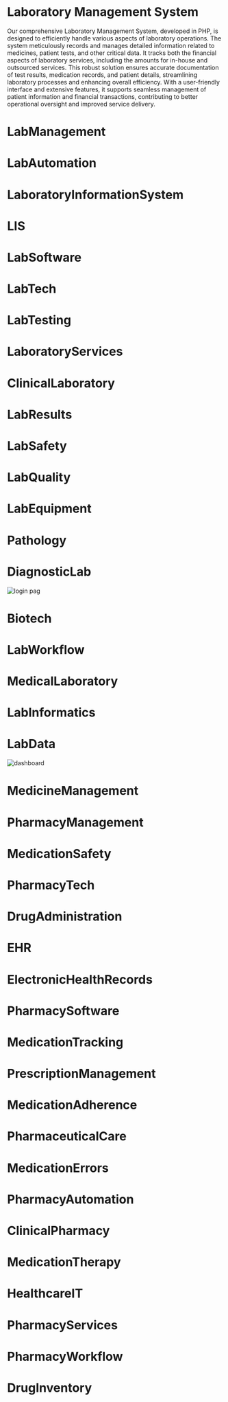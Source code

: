 ## <h1> Laboratory Management System </h1>
<p>Our comprehensive Laboratory Management System, developed in PHP, is designed to efficiently handle various aspects of laboratory operations. The system meticulously records and manages detailed information related to medicines, patient tests, and other critical data. It tracks both the financial aspects of laboratory services, including the amounts for in-house and outsourced services. This robust solution ensures accurate documentation of test results, medication records, and patient details, streamlining laboratory processes and enhancing overall efficiency. With a user-friendly interface and extensive features, it supports seamless management of patient information and financial transactions, contributing to better operational oversight and improved service delivery.</p>

# LabManagement
# LabAutomation
# LaboratoryInformationSystem
# LIS
# LabSoftware
# LabTech
# LabTesting
# LaboratoryServices
# ClinicalLaboratory
# LabResults
# LabSafety
# LabQuality
# LabEquipment
# Pathology
# DiagnosticLab
![login pag](https://github.com/user-attachments/assets/4b67abd2-1582-482f-bb07-40d6e5252a02)

# Biotech
# LabWorkflow
# MedicalLaboratory
# LabInformatics
# LabData


![dashboard](https://github.com/user-attachments/assets/0f6d89ff-397f-422e-a40d-53e02f93b9bc)
# MedicineManagement
# PharmacyManagement
# MedicationSafety
# PharmacyTech
# DrugAdministration
# EHR
# ElectronicHealthRecords
# PharmacySoftware
# MedicationTracking
# PrescriptionManagement
# MedicationAdherence
# PharmaceuticalCare
# MedicationErrors
# PharmacyAutomation
# ClinicalPharmacy
# MedicationTherapy
# HealthcareIT
# PharmacyServices
# PharmacyWorkflow
# DrugInventory
